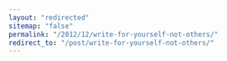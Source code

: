 ```yaml
---
layout: "redirected"
sitemap: "false"
permalink: "/2012/12/write-for-yourself-not-others/"
redirect_to: "/post/write-for-yourself-not-others/"
---
```




